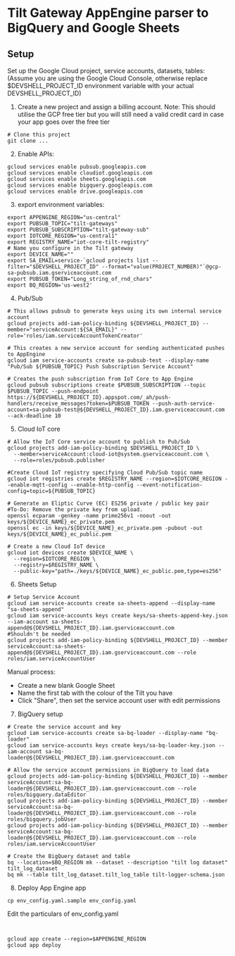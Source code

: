 # Tilt Gateway AppEngine parser to BigQuery and Google Sheets

## Setup

Set up the Google Cloud project, service accounts, datasets, tables:
(Assume you are using the Google Cloud Console, otherwise replace $DEVSHELL_PROJECT_ID environment variable with your actual DEVSHELL_PROJECT_ID)

1. Create a new project and assign a billing account.
 Note: This should utilise the GCP free tier but you will still need a valid credit card in case your app goes over the free tier

```
# Clone this project 
git clone ...
```
2. Enable APIs:
```
gcloud services enable pubsub.googleapis.com
gcloud services enable cloudiot.googleapis.com
gcloud services enable sheets.googleapis.com
gcloud services enable bigquery.googleapis.com
gcloud services enable drive.googleapis.com
```

3. export environment variables:
```
export APPENGINE_REGION="us-central"
export PUBSUB_TOPIC="tilt-gateways"
export PUBSUB_SUBSCRIPTION="tilt-gateway-sub"
export IOTCORE_REGION="us-central1"
export REGISTRY_NAME="iot-core-tilt-registry"
# Name you configure in the Tilt gateway
export DEVICE_NAME=""
export SA_EMAIL=service-`gcloud projects list --filter="$DEVSHELL_PROJECT_ID" --format="value(PROJECT_NUMBER)"`@gcp-sa-pubsub.iam.gserviceaccount.com
export PUBSUB_TOKEN="Long_string_of_rnd_chars"
export BQ_REGION='us-west2'
```

4. Pub/Sub
```
# This allows pubsub to generate keys using its own internal service account
gcloud projects add-iam-policy-binding ${DEVSHELL_PROJECT_ID} --member="serviceAccount:${SA_EMAIL}" --role='roles/iam.serviceAccountTokenCreator'

# This creates a new service account for sending authenticated pushes to AppEngine 
gcloud iam service-accounts create sa-pubsub-test --display-name "Pub/Sub ${PUBSUB_TOPIC} Push Subscription Service Account"

# Creates the push subscription from IoT Core to App Engine
gcloud pubsub subscriptions create $PUBSUB_SUBSCRIPTION --topic $PUBSUB_TOPIC --push-endpoint https://${DEVSHELL_PROJECT_ID}.appspot.com/_ah/push-handlers/receive_messages?token=$PUBSUB_TOKEN --push-auth-service-account=sa-pubsub-test@${DEVSHELL_PROJECT_ID}.iam.gserviceaccount.com --ack-deadline 10
```

5. Cloud IoT core
```
# Allow the IoT Core service account to publish to Pub/Sub
gcloud projects add-iam-policy-binding $DEVSHELL_PROJECT_ID \
  --member=serviceAccount:cloud-iot@system.gserviceaccount.com \
  --role=roles/pubsub.publisher

#Create Cloud IoT registry specifying Cloud Pub/Sub topic name 
gcloud iot registries create $REGISTRY_NAME --region=$IOTCORE_REGION --enable-mqtt-config --enable-http-config --event-notification-config=topic=${PUBSUB_TOPIC}

# Generate an Eliptic Curve (EC) ES256 private / public key pair
#To-Do: Remove the private key from upload.
openssl ecparam -genkey -name prime256v1 -noout -out keys/${DEVICE_NAME}_ec_private.pem
openssl ec -in keys/${DEVICE_NAME}_ec_private.pem -pubout -out keys/${DEVICE_NAME}_ec_public.pem

# Create a new Cloud IoT device
gcloud iot devices create $DEVICE_NAME \
  --region=$IOTCORE_REGION \
  --registry=$REGISTRY_NAME \
  --public-key="path=./keys/${DEVICE_NAME}_ec_public.pem,type=es256"
```
6. Sheets Setup
```
# Setup Service Account
gcloud iam service-accounts create sa-sheets-append --display-name "sa-sheets-append"
gcloud iam service-accounts keys create keys/sa-sheets-append-key.json --iam-account sa-sheets-append@${DEVSHELL_PROJECT_ID}.iam.gserviceaccount.com
#Shouldn't be needed
gcloud projects add-iam-policy-binding ${DEVSHELL_PROJECT_ID} --member serviceAccount:sa-sheets-append@${DEVSHELL_PROJECT_ID}.iam.gserviceaccount.com --role roles/iam.serviceAccountUser
```
Manual process:
- Create a new blank Google Sheet
- Name the first tab with the colour of the Tilt you have
- Click "Share", then set the service account user with edit permissions
7. BigQuery setup
```
# Create the service account and key
gcloud iam service-accounts create sa-bq-loader --display-name "bq-loader"
gcloud iam service-accounts keys create keys/sa-bq-loader-key.json --iam-account sa-bq-loader@${DEVSHELL_PROJECT_ID}.iam.gserviceaccount.com

# Allow the service account permissions in BigQuery to load data
gcloud projects add-iam-policy-binding ${DEVSHELL_PROJECT_ID} --member serviceAccount:sa-bq-loader@${DEVSHELL_PROJECT_ID}.iam.gserviceaccount.com --role roles/bigquery.dataEditor
gcloud projects add-iam-policy-binding ${DEVSHELL_PROJECT_ID} --member serviceAccount:sa-bq-loader@${DEVSHELL_PROJECT_ID}.iam.gserviceaccount.com --role roles/bigquery.jobUser
gcloud projects add-iam-policy-binding ${DEVSHELL_PROJECT_ID} --member serviceAccount:sa-bq-loader@${DEVSHELL_PROJECT_ID}.iam.gserviceaccount.com --role roles/iam.serviceAccountUser

# Create the BigQuery dataset and table
bq --location=$BQ_REGION mk --dataset --description "tilt log dataset" tilt_log_dataset
bq mk --table tilt_log_dataset.tilt_log_table tilt-logger-schema.json
```
8. Deploy App Engine app
```
cp env_config.yaml.sample env_config.yaml
```
Edit the particulars of env_config.yaml 

```


gcloud app create --region=$APPENGINE_REGION
gcloud app deploy

```

